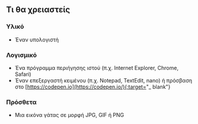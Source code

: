## Τι θα χρειαστείς

### Υλικό

- Έναν υπολογιστή


### Λογισμικό

- Ένα πρόγραμμα περιήγησης ιστού (π.χ. Internet Explorer, Chrome, Safari)
- Έναν επεξεργαστή κειμένου (π.χ. Notepad, TextEdit, nano) ή πρόσβαση στο [https://codepen.io](https://codepen.io/){:target="_ blank"}

### Πρόσθετα

- Μια εικόνα γάτας σε μορφή JPG, GIF ή PNG
